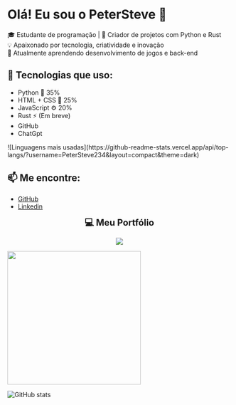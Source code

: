 # Olá! Eu sou o PeterSteve 👋

🎓 Estudante de programação | 🔧 Criador de projetos com Python e Rust  
💡 Apaixonado por tecnologia, criatividade e inovação  
🌱 Atualmente aprendendo desenvolvimento de jogos e back-end

## 🚀 Tecnologias que uso:
- Python 🐍 35%
- HTML + CSS 🎨 25%
- JavaScript ⚙️ 20%
- Rust ⚡ (Em breve)
- GitHub
- ChatGpt


 <p>![Linguagens mais usadas](https://github-readme-stats.vercel.app/api/top-langs/?username=PeterSteve234&layout=compact&theme=dark)</p> 

## 📫 Me encontre:
- [GitHub](https://github.com/PeterSteve234)
- [Linkedin](https://www.linkedin.com/in/pedro-henrique-esteves-neto-5379b1258/)
<p align="center">
  <strong><span style="font-size:20px"> 💻 Meu Portfólio <p>
                     
  </p> </span></strong>
</p>

<p align="center">
  <a href="https://pedroesteves.netlify.app" target="_blank">
    <img src="https://img.shields.io/badge/🌐 Meu Site -pedroesteves.netlify.app-0d1117?style=for-the-badge&logo=google-chrome&logoColor=white&color=blue" />
  </a>
</p>



<img src="https://media.giphy.com/media/qgQUggAC3Pfv687qPC/giphy.gif" width="300"/>

![GitHub stats](https://github-readme-stats.vercel.app/api?username=PeterSteve234&show_icons=true&theme=radical)


<!--
**PeterSteve234/PeterSteve234** is a ✨ _special_ ✨ repository because its `README.md` (this file) appears on your GitHub profile.

Here are some ideas to get you started:

- 🔭 I’m currently working on ...
- 🌱 I’m currently learning ...
- 👯 I’m looking to collaborate on ...
- 🤔 I’m looking for help with ...
- 💬 Ask me about ...
- 📫 How to reach me: ...
- 😄 Pronouns: ...
- ⚡ Fun fact: ...
-->
